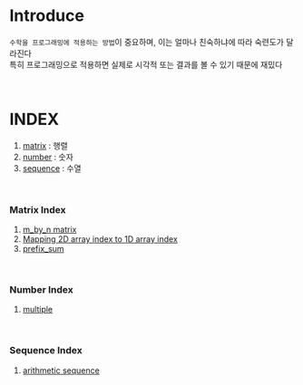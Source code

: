 # Introduce
`수학을 프로그래밍에 적용하는 방법`이 중요하며, 이는 얼마나 친숙하냐에 따라 숙련도가 달라진다<br>
특히 프로그래밍으로 적용하면 실제로 시각적 또는 결과를 볼 수 있기 때문에 재밌다<br>

<br>

# INDEX
1. [matrix](matrix/README.md) : 행렬
2. [number](number/README.md) : 숫자
3. [sequence](sequence/README.md) : 수열

<br>

### Matrix Index
1. [m_by_n matrix](matrix/m_by_n_matrix.md)
2. [Mapping 2D array index to 1D array index](matrix/Mapping_2D_to_1D.md)
3. [prefix_sum](matrix/prefix_sum.md)

<br>

### Number Index
1. [multiple](number/multiple.md)

<br>

### Sequence Index
1. [arithmetic sequence](sequence/arithmetic_sequence.md)